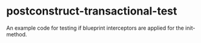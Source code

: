 # postconstruct-transactional-test
An example code for testing if blueprint interceptors are applied for the init-method.
